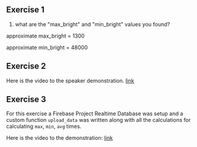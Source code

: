 ## Exercise 1

1. what are the "max_bright" and "min_bright" values you found?

approximate max_bright = 1300

approximate min_bright = 48000

## Exercise 2

Here is the video to the speaker demonstration.
[link](https://drive.google.com/file/d/18v7cQM5fl6i1JuDIhGMYA5QTOK_L-KaH/view?usp=sharing)

## Exercise 3

For this exercise a Firebase Project Realtime Database was setup and a custom function `upload_data` was written along with all the calculations for calculating `max`, `min`, `avg` times. 

Here is the video to the demonstration:
[link](https://drive.google.com/file/d/1lplK-i8CQx83q7dagnD7ccebtobRXk7m/view?usp=sharing)
